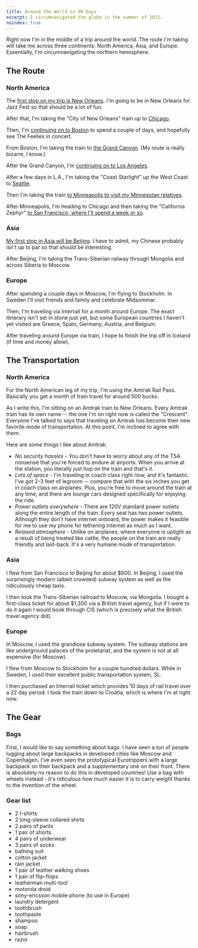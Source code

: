 ```yaml
---
title: Around the World in 90 Days
excerpt: I circumnavigated the globe in the summer of 2011.
noindex: true
---
```


Right now I'm in the middle of a trip around the world. The route I'm
taking will take me across three continents: North America, Asia, and
Europe. Essentially, I'm circumnavigating the northern hemisphere.

The Route
---------

### North America

The [first stop on my trip is New Orleans](/new-orleans). I'm going to
be in New Orleans for Jazz Fest so that should be a lot of fun.

After that, I'm taking the "City of New Orleans" train up to
[Chicago](/chicago).

Then, I'm [continuing on to Boston](/boston-and-cambridge) to spend a
couple of days, and hopefully see The Feelies in concert.

From Boston, I'm taking the train to [the Grand Canyon](/grand-canyon).
(My route is really bizarre, I know.)

After the Grand Canyon, I'm [continuing on to Los
Angeles](/los-angeles).

After a few days in L.A., I'm taking the "Coast Starlight" up the West
Coast to [Seattle](/seattle).

Then I'm taking the train [to Minneapolis to visit my Minnesotan
relatives](/minneapolis-and-st-paul).

After Minneapolis, I'm heading to Chicago and then taking the
"California Zephyr" [to San Francisco, where I'll spend a week or
so](/san-francisco-and-silicon-valley).

### Asia

[My first stop in Asia will be Beijing](/beijing-and-the-great-wall). I
have to admit, my Chinese probably isn't up to par so that should be
interesting.

After Beijing, I'm taking the Trans-Siberian railway through Mongolia
and across Siberia to Moscow.

### Europe

After spending a couple days in Moscow, I'm flying to Stockholm. In
Sweden I'll visit friends and family and celebrate Midsommar.

Then, I'm traveling via Interrail for a month around Europe. The exact
itinerary isn't set in stone just yet, but some European countries I
haven't yet visited are Greece, Spain, Germany, Austria, and Belgium.

After traveling around Europe via train, I hope to finish the trip off
in Iceland (if time and money allow).

The Transportation
------------------

### North America

For the North American leg of my trip, I'm using the Amtrak Rail Pass.
Basically you get a month of train travel for around 500 bucks.

As I write this, I'm sitting on an Amtrak train to New Orleans. Every
Amtrak train has its own name -- the one I'm on right now is called the
"Crescent". Everyone I've talked to says that traveling on Amtrak has
become their new favorite mode of transportation. At this point, I'm
inclined to agree with them.

Here are some things I like about Amtrak:

-   *No security hassles* - You don't have to worry about any of the TSA
    nonsense that you're forced to endure at airports. When you arrive
    at the station, you literally just hop on the train and that's it.
-   *Lots of space* - I'm traveling in coach class right now, and it's
    fantastic. I've got 2-3 feet of legroom -- compare that with the six
    inches you get in coach class on airplanes. Plus, you're free to
    move around the train at any time, and there are lounge cars
    designed specifically for enjoying the ride.
-   *Power outlets everywhere* - There are 120V standard power outlets
    along the entire length of the train. Every seat has two power
    outlets. Although they don't have internet onboard, the power makes
    it feasible for me to use my phone for tethering internet as much as
    I want.
-   *Relaxed atmosphere* - Unlike on airplanes, where everyone is
    uptight as a result of being treated like cattle, the people on the
    train are really friendly and laid-back. It's a very humane mode of
    transportation.

### Asia

I flew from San Francisco to Beijing for about \$600. In Beijing, I used
the surprisingly modern (albeit crowded) subway system as well as the
ridiculously cheap taxis.

I then took the Trans-Siberian railroad to Moscow, via Mongolia. I
bought a first-class ticket for about \$1,300 via a British travel
agency, but if I were to do it again I would book through CIS (which is
precisely what the British travel agency did).

### Europe

In Moscow, I used the grandiose subway system. The subway stations are
like underground palaces of the proletariat, and the system is not at
all expensive (for Moscow).

I flew from Moscow to Stockholm for a couple hundred dollars. While in
Sweden, I used their excellent public transportation system, SL.

I then purchased an Interrail ticket which provides 10 days of rail
travel over a 22 day period. I took the train down to Croatia, which is
where I'm at right now.

The Gear
--------

### Bags

First, I would like to say something about bags. I have seen a ton of
people lugging about large backpacks in developed cities like Moscow and
Copenhagen. I've even seen the prototypical Eurotrippers with a large
backpack on their backpack and a supplementary one on their front. There
is absolutely no reason to do this in developed countries! Use a bag
with wheels instead - it's ridiculous how much easier it is to carry
weight thanks to the invention of the wheel.

### Gear list

-   2 t-shirts
-   2 long-sleeve collared shirts
-   2 pairs of pants
-   1 pair of shorts
-   4 pairs of underwear
-   3 pairs of socks
-   bathing suit
-   cotton jacket
-   rain jacket
-   1 pair of leather walking shoes
-   1 pair of flip-flops
-   leatherman multi-tool
-   motorola droid
-   sony-ericsson mobile phone (to use in Europe)
-   laundry detergent
-   toothbrush
-   toothpaste
-   shampoo
-   soap
-   hairbrush
-   razor

